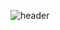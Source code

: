 ![header](https://ChangHo-Lee.vercel.app/api?type=venom&color=auto&height=300&section=header&text=capsule%20render&fontSize=90)

<!--
**blendy9702/blendy9702** is a ✨ _special_ ✨ repository because its `README.md` (this file) appears on your GitHub profile.

Here are some ideas to get you started:

- 🔭 I’m currently working on ...
- 🌱 I’m currently learning ...
- 👯 I’m looking to collaborate on ...
- 🤔 I’m looking for help with ...
- 💬 Ask me about ...
- 📫 How to reach me: ...
- 😄 Pronouns: ...
- ⚡ Fun fact: ...
-->
